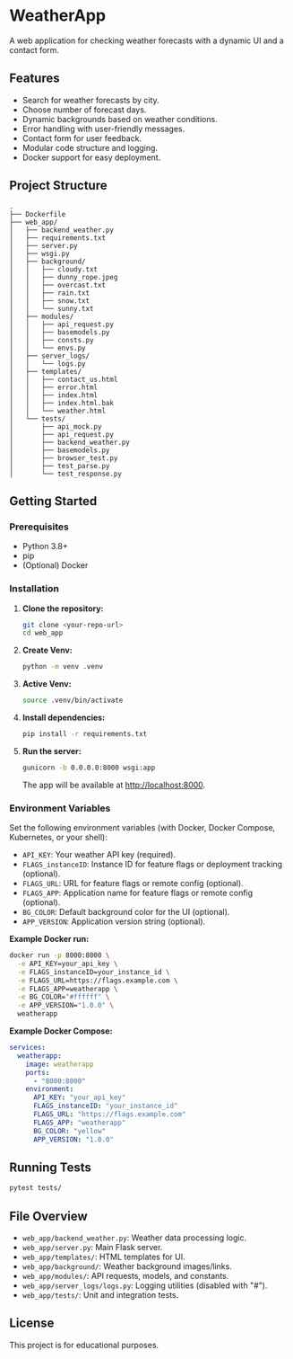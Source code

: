 # WeatherApp

A web application for checking weather forecasts with a dynamic UI and a contact form.

## Features

- Search for weather forecasts by city.
- Choose number of forecast days.
- Dynamic backgrounds based on weather conditions.
- Error handling with user-friendly messages.
- Contact form for user feedback.
- Modular code structure and logging.
- Docker support for easy deployment.

## Project Structure

```
.
├── Dockerfile
├── web_app/
│   ├── backend_weather.py
│   ├── requirements.txt
│   ├── server.py
│   ├── wsgi.py
│   ├── background/
│   │   ├── cloudy.txt
│   │   ├── dunny_rope.jpeg
│   │   ├── overcast.txt
│   │   ├── rain.txt
│   │   ├── snow.txt
│   │   └── sunny.txt
│   ├── modules/
│   │   ├── api_request.py
│   │   ├── basemodels.py
│   │   ├── consts.py
│   │   └── envs.py
│   ├── server_logs/
│   │   └── logs.py
│   ├── templates/
│   │   ├── contact_us.html
│   │   ├── error.html
│   │   ├── index.html
│   │   ├── index.html.bak
│   │   └── weather.html
│   └── tests/
│       ├── api_mock.py
│       ├── api_request.py
│       ├── backend_weather.py
│       ├── basemodels.py
│       ├── browser_test.py
│       ├── test_parse.py
│       └── test_response.py
```

## Getting Started

### Prerequisites

- Python 3.8+
- pip
- (Optional) Docker

### Installation

1. **Clone the repository:**
   ```sh
   git clone <your-repo-url>
   cd web_app
   ```

2. **Create Venv:**
   ```sh
   python -m venv .venv
   ```

3. **Active Venv:**
   ```sh
   source .venv/bin/activate
   ```
    
4. **Install dependencies:**
   ```sh
   pip install -r requirements.txt
   ```

5. **Run the server:**
   ```sh
   gunicorn -b 0.0.0.0:8000 wsgi:app
   ```
   The app will be available at [http://localhost:8000](http://localhost:8000).

### Environment Variables

Set the following environment variables (with Docker, Docker Compose, Kubernetes, or your shell):

- `API_KEY`: Your weather API key (required).
- `FLAGS_instanceID`: Instance ID for feature flags or deployment tracking (optional).
- `FLAGS_URL`: URL for feature flags or remote config (optional).
- `FLAGS_APP`: Application name for feature flags or remote config (optional).
- `BG_COLOR`: Default background color for the UI (optional).
- `APP_VERSION`: Application version string (optional).

**Example Docker run:**
```sh
docker run -p 8000:8000 \
  -e API_KEY=your_api_key \
  -e FLAGS_instanceID=your_instance_id \
  -e FLAGS_URL=https://flags.example.com \
  -e FLAGS_APP=weatherapp \
  -e BG_COLOR="#ffffff" \
  -e APP_VERSION="1.0.0" \
  weatherapp
```

**Example Docker Compose:**
```yaml
services:
  weatherapp:
    image: weatherapp
    ports:
      - "8000:8000"
    environment:
      API_KEY: "your_api_key"
      FLAGS_instanceID: "your_instance_id"
      FLAGS_URL: "https://flags.example.com"
      FLAGS_APP: "weatherapp"
      BG_COLOR: "yellow"
      APP_VERSION: "1.0.0"
```

## Running Tests

```sh
pytest tests/
```

## File Overview

- `web_app/backend_weather.py`: Weather data processing logic.
- `web_app/server.py`: Main Flask server.
- `web_app/templates/`: HTML templates for UI.
- `web_app/background/`: Weather background images/links.
- `web_app/modules/`: API requests, models, and constants.
- `web_app/server_logs/logs.py`: Logging utilities (disabled with "#").
- `web_app/tests/`: Unit and integration tests.

## License

This project is for educational purposes.